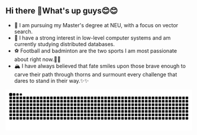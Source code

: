 ## Hi there 👋What's up guys😊😊
- 🔭 I am pursuing my Master's degree at NEU, with a focus on vector search.
- 🥰 I have a strong interest in low-level computer systems and am currently studying distributed databases.
- ⚽ Football and badminton are the two sports I am most passionate about right now.🏸🏸
- 🏔️ I have always believed that fate smiles upon those brave enough to carve their path through thorns and surmount every challenge that dares to stand in their way.✨✨


![](https://raw.githubusercontent.com/SnowLegend-star/SnowLegend-star/refs/heads/output/github-contribution-grid-snake-dark.svg)

<!--
**SnowLegend-star/SnowLegend-star** is a ✨ _special_ ✨ repository because its `README.md` (this file) appears on your GitHub profile.

Here are some ideas to get you started:

- 🔭 I’m currently working on ...
- 🌱 I’m currently learning ...
- 👯 I’m looking to collaborate on ...
- 🤔 I’m looking for help with ...
- 💬 Ask me about ...
- 📫 How to reach me: ...
- 😄 Pronouns: ...
- ⚡ Fun fact: ...

- ⚡ Let us, together, march forward with unyielding spirit and unwavering resolve.✨✨

-->
